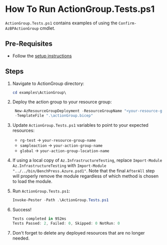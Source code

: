 # How To Run ActionGroup.Tests.ps1

`ActionGroup.Tests.ps1` contains examples of using the `Confirm-AzBPActionGroup` cmdlet.

## Pre-Requisites

- Follow the [setup instructions](../README.md)

## Steps

1. Navigate to ActionGroup directory:

   ```Powershell
   cd examples\ActionGroup\
   ```

1. Deploy the action group to your resource group:

   ```Powershell
    New-AzResourceGroupDeployment -ResourceGroupName "<your-resource-group-name>"`
    -TemplateFile ".\actionGroup.bicep"
   ```

1. Update `ActionGroup.Tests.ps1` variables to point to your expected resources:

   - `rg-test`      -> `your-resource-group-name`
   - `sampleaction` -> `your-action-group-name`
   - `global`       -> `your-action-group-location-name`

1. If using a local copy of `Az.InfrastructureTesting`, replace `Import-Module Az.InfrastructureTesting` with
`Import-Module "../../bin/BenchPress.Azure.psd1"`. Note that the final `AfterAll` step will properly remove the module
regardless of which method is chosen to load the module.

1. Run `ActionGroup.Tests.ps1`:

   ```Powershell
   Invoke-Pester -Path .\ActionGroup.Tests.ps1
   ```

1. Success!

   ```Powershell
   Tests completed in 952ms
   Tests Passed: 2, Failed: 0, Skipped: 0 NotRun: 0
   ```

1. Don't forget to delete any deployed resources that are no longer needed.
